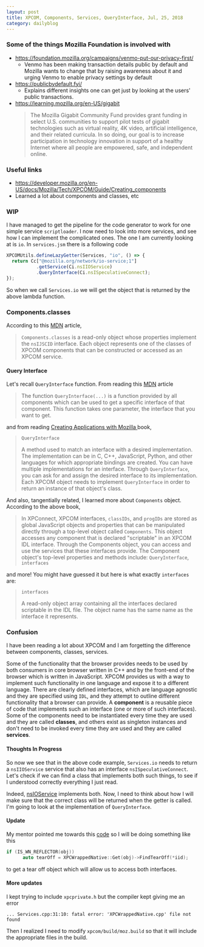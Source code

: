 ```yaml
---
layout: post
title: XPCOM, Components, Services, QueryInterface, Jul, 25, 2018
category: dailyblog
---
```

### Some of the things Mozilla Foundation is involved with
- https://foundation.mozilla.org/campaigns/venmo-put-our-privacy-first/
  - Venmo has been making transaction details public by default and Mozilla wants to change that by raising awareness about it and urging Venmo to enable privacy settings by default
- https://publicbydefault.fyi/
  - Explains different insights one can get just by looking at the users' public transactions.
- https://learning.mozilla.org/en-US/gigabit
  > The Mozilla Gigabit Community Fund provides grant funding in select U.S. communities to support pilot tests of gigabit technologies such as virtual reality, 4K video, artificial intelligence, and their related curricula. In so doing, our goal is to increase participation in technology innovation in support of a healthy Internet where all people are empowered, safe, and independent online.

### Useful links
-  https://developer.mozilla.org/en-US/docs/Mozilla/Tech/XPCOM/Guide/Creating_components
  - Learned a lot about components and classes, etc

### WIP
I have managed to get the pipeline for the code generator to work for one simple service `scriptloader`. I now need to look into more services, and see how I can implement the complicated ones. The one I am currently looking at is `io`. In `services.jsm` there is
a following code
```js
XPCOMUtils.defineLazyGetter(Services, "io", () => {
  return Cc["@mozilla.org/network/io-service;1"]
           .getService(Ci.nsIIOService)
           .QueryInterface(Ci.nsISpeculativeConnect);
});
```
So when we call `Services.io` we will get the object that is returned by the above lambda function.
### Components.classes
According to this [MDN](https://developer.mozilla.org/en-US/docs/Mozilla/Tech/XPCOM/Language_Bindings/Components.classes) article,
> `Components.classes` is a read-only object whose properties implement the `nsIJSCID` interface. Each object represents one of the classes of XPCOM components that can be constructed or accessed as an XPCOM service.

#### Query Interface
Let's recall `QueryInterface` function. From reading this [MDN](https://developer.mozilla.org/en-US/docs/Mozilla/Tech/XUL/Tutorial/XPCOM_Interfaces) article
> The function `QueryInterface(...)` is a function provided by all components which can be used to get a specific interface of that component. This function takes one parameter, the interface that you want to get.

and from reading [Creating Applications with Mozilla ](http://books.mozdev.org/html/mozilla-chp-8.html#mozilla-CHP-8-EX-1) book,
> `QueryInterface`
>
>    A method used to match an interface with a desired implementation. The implementation can be in C, C++, JavaScript, Python, and other languages for which appropriate bindings are created. You can have multiple implementations for an interface. Through `QueryInterface`, you can ask for and assign the desired interface to its implementation. Each XPCOM object needs to implement `QueryInterface` in order to return an instance of that object's class.

And also, tangentially related, I learned more about `Components` object. According to the above book,
> In XPConnect, XPCOM interfaces, `classIDs`, and `progIDs` are stored as global JavaScript objects and properties that can be manipulated directly through a top-level object called `Components`. This object accesses any component that is declared "scriptable" in an XPCOM IDL interface. Through the Components object, you can access and use the services that these interfaces provide. The Component object's top-level properties and methods include: `QueryInterface`, `interfaces`

and more! You might have guessed it but here is what exactly `interfaces` are:
> `interfaces`
>
>    A read-only object array containing all the interfaces declared scriptable in the IDL file. The object name has the same name as the interface it represents.

### Confusion
I have been reading a lot about XPCOM and I am forgetting the difference between components, classes, services.

Some of the functionality that the browser provides needs to be used by both consumers in core browser written in C++ and by the front-end of the browser which is written in JavaScript. XPCOM provides us with a way to implement such functionality in one language and expose it to a different language. There are clearly defined interfaces, which are language agnostic and they are specified using `IDL`, and they attempt to outline different functionality that a browser can provide. A **component** is a reusable piece of code that implements such an interface (one or more of such interfaces). Some of the components need to be instantiated every time they are used and they are called **classes**, and others exist as singleton instances and don't need to be invoked every time they are used and they are called **services**.


#### Thoughts In Progress
So now we see that in the above code example, `Services.io` needs to return a `nsIIOService` service that also has an interface `nsISpeculativeConnect`. Let's check if we can find a class that implements both such things, to see if I understood correctly everything I just read.

Indeed, [nsIOService](https://searchfox.org/mozilla-central/rev/bdfd20ef30d521b57d5b6feeda71325e8b4cad66/netwerk/base/nsIOService.h#52) implements both. Now, I need to think about how I will make sure that the correct class will be returned when the getter is called. I'm going to look at the implementation of `QueryInterface`.

#### Update
My mentor pointed me towards this [code](https://searchfox.org/mozilla-central/rev/bdfd20ef30d521b57d5b6feeda71325e8b4cad66/js/xpconnect/src/XPCJSID.cpp#498-499) so I will be doing something like this

```cpp
if (IS_WN_REFLECTOR(obj))
      auto tearOff = XPCWrappedNative::Get(obj)->FindTearOff(*iid);
```
to get a tear off object which will allow us to access both interfaces.

#### More updates
I kept trying to include `xpcprivate.h` but the compiler kept giving me an error
```
... Services.cpp:31:10: fatal error: 'XPCWrappedNative.cpp' file not found
```
  Then I realized I need to modify `xpcom/build/moz.build` so that it will include the appropriate files in the build.
